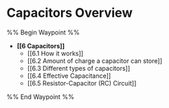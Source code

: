 # Capacitors Overview
%% Begin Waypoint %%
- **[[6 Capacitors]]**
	- [[6.1 How it works]]
	- [[6.2 Amount of charge a capacitor can store]]
	- [[6.3 Different types of capacitors]]
	- [[6.4 Effective Capacitance]]
	- [[6.5 Resistor-Capacitor (RC) Circuit]]

%% End Waypoint %%
